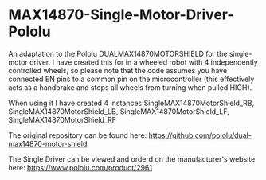 # MAX14870-Single-Motor-Driver-Pololu
An adaptation to the Pololu DUALMAX14870MOTORSHIELD for the single-motor driver. I have created this for in a wheeled robot with 4 independently controlled wheels, so please note that the code assumes you have connected EN pins to a common pin on the microcontroller (this effectively acts as a handbrake and stops all wheels from turning when pulled HIGH).

When using it I have created 4 instances SingleMAX14870MotorShield_RB, SingleMAX14870MotorShield_LB, SingleMAX14870MotorShield_LF, SingleMAX14870MotorShield_RF

The original repository can be found here:
https://github.com/pololu/dual-max14870-motor-shield

The Single Driver can be viewed and orderd on the manufacturer's website here:
https://www.pololu.com/product/2961 
